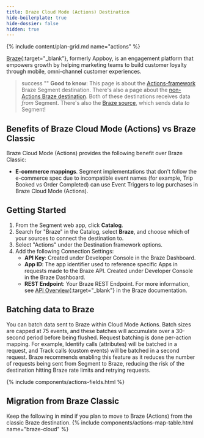 ```yaml
---
title: Braze Cloud Mode (Actions) Destination
hide-boilerplate: true
hide-dossier: false
hidden: true
---
```

{% include content/plan-grid.md name="actions" %}

[Braze](https://www.braze.com/){:target="_blank”}, formerly Appboy, is an engagement platform that empowers growth by helping marketing teams to build customer loyalty through mobile, omni-channel customer experiences.

> success ""
> **Good to know**: This page is about the [Actions-framework](/docs/connections/destinations/actions/) Braze Segment destination. There's also a page about the [non-Actions Braze destination](/docs/connections/destinations/catalog/braze/). Both of these destinations receives data _from_ Segment. There's also the [Braze source](/docs/connections/sources/catalog/cloud-apps/braze//), which sends data _to_ Segment!

## Benefits of Braze Cloud Mode (Actions) vs Braze Classic

Braze Cloud Mode (Actions) provides the following benefit over Braze Classic:

- **E-commerce mappings**. Segment implementations that don't follow the e-commerce spec due to incompatible event names (for example, Trip Booked vs Order Completed) can use Event Triggers to log purchases in Braze Cloud Mode (Actions).

## Getting Started

1. From the Segment web app, click **Catalog**.
2. Search for "Braze" in the Catalog, select **Braze**, and choose which of your sources to connect the destination to.
3. Select "Actions" under the Destination framework options.
4. Add the following Connection Settings:
   - **API Key**: Created under Developer Console in the Braze Dashboard.
   - **App ID**: The app identifier used to reference specific Apps in requests made to the Braze API. Created under Developer Console in the Braze Dashboard.
   - **REST Endpoint**: Your Braze REST Endpoint. For more information, see [API Overview](https://www.braze.com/docs/api/basics/){:target="_blank"} in the Braze documentation.

## Batching data to Braze

You can batch data sent to Braze within Cloud Mode Actions. Batch sizes are capped at 75 events, and these batches will accumulate over a 30-second period before being flushed. Request batching is done per-action mapping. For example, Identify calls (attributes) will be batched in a request, and Track calls (custom events) will be batched in a second request. Braze recommends enabling this feature as it reduces the number of requests being sent from Segment to Braze, reducing the risk of the destination hitting Braze rate limits and retrying requests.

{% include components/actions-fields.html %}


## Migration from Braze Classic

Keep the following in mind if you plan to move to Braze (Actions) from the classic Braze destination.
{% include components/actions-map-table.html name="braze-cloud" %}

